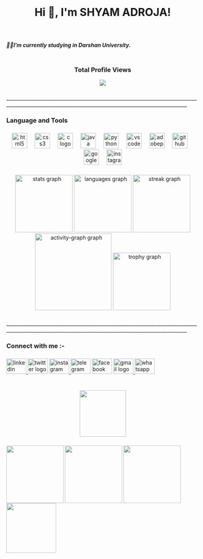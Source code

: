 
<!---
shyamadroja779/shyamadroja779 is a ✨ special ✨ repository because its `README.md` (this file) appears on your GitHub profile.
You can click the Preview link to take a look at your changes.
--->
<br clear="both">

<h1 align="center">Hi 👋, I'm SHYAM ADROJA!</h1>

###

<br clear="both">

<h5 align="left">👨‍💻I’m currently  studying in Darshan University.</h5>

###
<div align="center">
<img scr="https://miro.medium.com/v2/resize:fit:1400/1*4fNBO_UDYEVxM0E5T2FyJQ.gif" />
</div>

###
<h3 align="center">Total Profile Views</h3>
<div align="center">
  <img src="https://profile-counter.glitch.me/shyamadroja779/count.svg?"  />
</div>

###

<p align="left">________________________________________________________________________________________________________________________________________________________</p>

###

<h3 align="left">Language and Tools</h3>

###

<div align="center">
  <img src="https://cdn.jsdelivr.net/gh/devicons/devicon/icons/html5/html5-original.svg" height="40" alt="html5 logo"  />
  <img width="12" />
  <img src="https://cdn.jsdelivr.net/gh/devicons/devicon/icons/css3/css3-original.svg" height="40" alt="css3 logo"  />
  <img width="12" />
  <img src="https://cdn.jsdelivr.net/gh/devicons/devicon/icons/c/c-original.svg" height="40" alt="c logo"  />
  <img width="12" />
  <img src="https://cdn.jsdelivr.net/gh/devicons/devicon/icons/java/java-original.svg" height="40" alt="java logo"  />
  <img width="12" />
  <img src="https://cdn.jsdelivr.net/gh/devicons/devicon/icons/python/python-original.svg" height="40" alt="python logo"  />
  <img width="12" />
  <img src="https://cdn.jsdelivr.net/gh/devicons/devicon/icons/vscode/vscode-original.svg" height="40" alt="vscode logo"  />
  <img width="12" />
  <img src="https://skillicons.dev/icons?i=ps" height="40" alt="adobephotoshop logo"  />
  <img width="12" />
  <img src="https://skillicons.dev/icons?i=github" height="40" alt="github logo"  />
  <img width="12" />
  <img src="https://cdn.jsdelivr.net/gh/devicons/devicon/icons/google/google-original.svg" height="40" alt="google logo"  />
  <img width="12" />
  <img src="https://skillicons.dev/icons?i=instagram" height="40" alt="instagram logo"  />
</div>

###

<div align="center">
  <img src="https://github-readme-stats.vercel.app/api?username=shyamadroja779&hide_title=false&hide_rank=false&show_icons=true&include_all_commits=true&count_private=true&disable_animations=false&theme=dracula&locale=en&hide_border=false&order=1" height="150" alt="stats graph"  />
  <img src="https://github-readme-stats.vercel.app/api/top-langs?username=shyamadroja779&locale=en&hide_title=false&layout=compact&card_width=320&langs_count=5&theme=dracula&hide_border=false&order=2" height="150" alt="languages graph"  />
  <img src="https://streak-stats.demolab.com?user=shyamadroja779+&locale=en&mode=daily&theme=bear&hide_border=false&border_radius=5&order=3" height="150" alt="streak graph"  />
  <img src="https://github-readme-activity-graph.vercel.app/graph?username=shyamadroja779&radius=100&theme=redical&area=true&order=5&hide_border=true&hide_title=false" height="200" alt="activity-graph graph"  />
  <img src="https://github-profile-trophy.vercel.app?username=shyamadroja779&theme=tokyonight&column=8&row=1&margin-w=5&margin-h=8&no-bg=true&no-frame=true&order=4" height="150" alt="trophy graph"  />
</div>

###

<p align="left">________________________________________________________________________________________________________________________________________________________</p>

###

<h3 align="left">Connect with me :-</h3>

###

<div align="left">
  <a href="https://www.linkedin.com/in/jay-patel-a25aa42b4/" target="_blank">
    <img src="https://raw.githubusercontent.com/maurodesouza/profile-readme-generator/master/src/assets/icons/social/linkedin/default.svg" width="52" height="40" alt="linkedin logo"  />
  </a>
  <img src="https://raw.githubusercontent.com/maurodesouza/profile-readme-generator/master/src/assets/icons/social/twitter/default.svg" width="52" height="40" alt="twitter logo"  />
  
  <a href="https://www.instagram.com/shyam.__.0778/?igsh=dXZIcHdtY244Y2tz" target="_blank">
    <img src="https://raw.githubusercontent.com/maurodesouza/profile-readme-generator/master/src/assets/icons/social/instagram/default.svg" width="52" height="40" alt="instagram logo"  />
  </a>
  
  <img src="https://raw.githubusercontent.com/maurodesouza/profile-readme-generator/master/src/assets/icons/social/telegram/default.svg" width="52" height="40" alt="telegram logo"  />
  
   <img src="https://raw.githubusercontent.com/maurodesouza/profile-readme-generator/master/src/assets/icons/social/facebook/default.svg" width="52" height="40" alt="facebook logo"  />
   
  <a href="mailto:shyamadroja779@gmail.com" target="_blank">
    <img src="https://raw.githubusercontent.com/maurodesouza/profile-readme-generator/master/src/assets/icons/social/gmail/default.svg" width="52" height="40" alt="gmail logo"  />
  </a>

  <a href="+917874710707" target="_blank">
    <img src="https://raw.githubusercontent.com/maurodesouza/profile-readme-generator/master/src/assets/icons/social/whatsapp/default.svg" width="52" height="40" alt="whatsapp logo"  />
  </a>
</div>

###

<br clear="both">

<div align="center">
  <img height="121" src="https://i.gifer.com/31Kl.gif"  />
</div>

###

<img align="left" height="150" src="https://i.gifer.com/9Pf1.gif"  />

###

<img align="left" height="150" src="https://i.gifer.com/DVYt.gif"  />

###

<img align="left" height="150" src="https://i.gifer.com/9kGQ.gif"  />

###

<img align="left" height="130" src="https://i.gifer.com/758X.gif"  />

